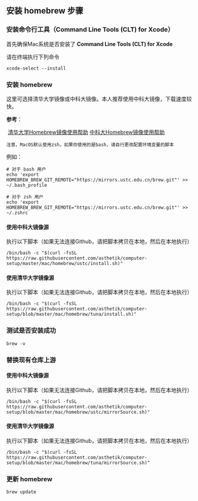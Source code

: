 ## 安装 homebrew 步骤

### 安装命令行工具（Command Line Tools (CLT) for Xcode）

首先确保Mac系统是否安装了 **Command Line Tools (CLT) for Xcode**

请在终端执行下列命令

```shell
xcode-select --install
```

### 安装 homebrew

这里可选择清华大学镜像或中科大镜像。本人推荐使用中科大镜像，下载速度较快。

**参考**：

​	[清华大学Homebrew镜像使用帮助](https://mirrors.tuna.tsinghua.edu.cn/help/homebrew/)  [中科大Homebrew镜像使用帮助](https://mirrors.ustc.edu.cn/help/brew.git.html)

`注意，MacOS默认使用zsh，如果你使用的是bash，请自行更改配置环境变量的脚本`

例如：

```she
# 对于 bash 用户
echo 'export HOMEBREW_BREW_GIT_REMOTE="https://mirrors.ustc.edu.cn/brew.git"' >> ~/.bash_profile

# 对于 zsh 用户
echo 'export HOMEBREW_BREW_GIT_REMOTE="https://mirrors.ustc.edu.cn/brew.git"' >> ~/.zshrc

```



#### 使用中科大镜像源

执行以下脚本（如果无法连接Github，请把脚本拷贝在本地，然后在本地执行）

```shell
/bin/bash -c "$(curl -fsSL https://raw.githubusercontent.com/asthetik/computer-setup/master/mac/homebrew/ustc/install.sh)"
```



#### 使用清华大学镜像源

执行以下脚本（如果无法连接Github，请把脚本拷贝在本地，然后在本地执行）

```shell
/bin/bash -c "$(curl -fsSL https://raw.githubusercontent.com/asthetik/computer-setup/blob/master/mac/homebrew/tuna/install.sh)"
```



### 测试是否安装成功

```shell
brew -v
```



### 替换现有仓库上游

#### 使用中科大镜像源

执行以下脚本（如果无法连接Github，请把脚本拷贝在本地，然后在本地执行）

```shell
/bin/bash -c "$(curl -fsSL https://raw.githubusercontent.com/asthetik/computer-setup/blob/master/mac/homebrew/ustc/mirrorSource.sh)"
```



#### 使用清华大学镜像源

执行以下脚本（如果无法连接Github，请把脚本拷贝在本地，然后在本地执行）

```shell
/bin/bash -c "$(curl -fsSL https://raw.githubusercontent.com/asthetik/computer-setup/blob/master/mac/homebrew/tuna/mirrorSource.sh)"
```



### 更新 homebrew

```shell
brew update
```

